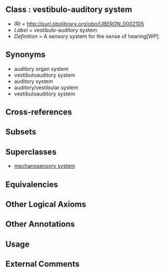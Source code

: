 
## Class : vestibulo-auditory system

 * *IRI* = http://purl.obolibrary.org/obo/UBERON_0002105
 * *Label* = vestibulo-auditory system
 * *Definition* = A sensory system for the sense of hearing[WP].

## Synonyms

 * auditory organ system
 * vestibuloauditory system
 * auditory system
 * auditory/vestibular system
 * vestibuloauditory system

## Cross-references


## Subsets


## Superclasses

 * [mechanosensory system](../../UBERON/37/UBERON_0007037.md)

## Equivalencies


## Other Logical Axioms


## Other Annotations


## Usage


## External Comments

